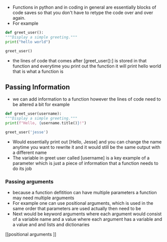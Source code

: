 - Functions in python and in coding in general are essentially blocks of code saves so that you don't have to retype the code over and over again. 
- For example 

```Python
def greet_user():
"""Display a simple greeting."""
print("hello world")

greet_user()
```
- the lines of code that comes after [greet_user():] is stored in that function and everytime you print out the function it will print hello world that is what a function is
## Passing Information
- we can add information to a function however the lines of code need to be altered a bit for example 
``` Python
def greet_user(username):
"""Display a simple greeting."""
print(f"Hello, {username.title()}!")

greet_user('jesse')
```

- Would essentially print out [Hello, Jesse] and you can change the name anytime you want to rewrite it and it would still be the same output with a different name
- The variable in greet user called [username] is a key example of a parameter which is just a piece of information that a function needs to do its job

### Passing arguments 
- because a function defitition can have multiple parameters a function may need multiple arguments
- For example one can use positional arguments, which is used in the same order that parameters are used actually then need to be 
- Next would be keyword arguments where each argument would consist of a variable name and a value where each argument has a variable and a value and and lists and dictionaries

[[positional arguments ]]
